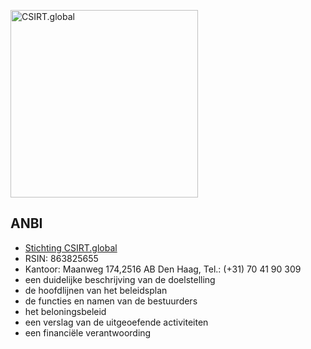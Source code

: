 
<a href="/"><img src="https://csirt.global/images/csirt_global_logo.png" alt="CSIRT.global" height="300px"></a>

## ANBI
- [Stichting CSIRT.global](https://openkvk.nl/openkvk/rechtspersoon-85998265-stichting-csirtglobal)
- RSIN: 863825655
- Kantoor: Maanweg 174,2516 AB Den Haag, Tel.: (+31) 70 41 90 309
- een duidelijke beschrijving van de doelstelling
- de hoofdlijnen van het beleidsplan
- de functies en namen van de bestuurders
- het beloningsbeleid
- een verslag van de uitgeoefende activiteiten
- een financiële verantwoording
